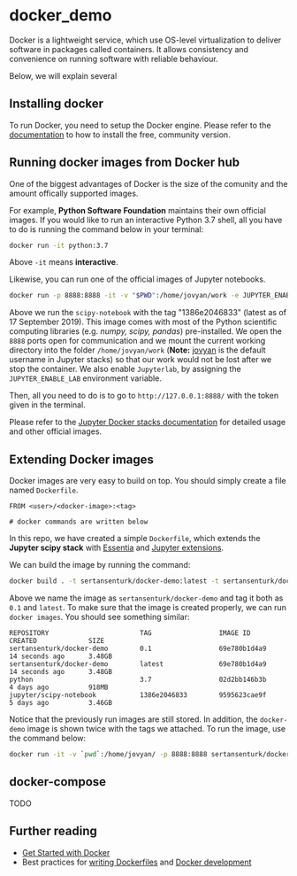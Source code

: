 # docker_demo

Docker is a lightweight service, which use OS-level virtualization to deliver software in packages called containers. It allows consistency and convenience on running software with reliable behaviour.

Below, we will explain several 

## Installing docker

To run Docker, you need to setup the Docker engine. Please refer to the [documentation](https://docs.docker.com/install/) to how to install the free, community version.

## Running docker images from Docker hub

One of the biggest advantages of Docker is the size of the comunity and the amount offically supported images. 

For example, **Python Software Foundation** maintains their own official images. If you would like to run an interactive Python 3.7 shell, all you have to do is running the command below in your terminal:

```bash
docker run -it python:3.7
```

Above `-it` means **interactive**.

Likewise, you can run one of the official images of Jupyter notebooks. 

```bash
docker run -p 8888:8888 -it -v "$PWD":/home/jovyan/work -e JUPYTER_ENABLE_LAB=yes jupyter/scipy-notebook:1386e2046833
```

Above we run the `scipy-notebook` with the tag "1386e2046833" (latest as of 17 September 2019). This image comes with most of the Python scientific computing libraries (e.g. _numpy, scipy, pandas_) pre-installed. We open the `8888` ports open for communication and we mount the current working directory into the folder `/home/jovyan/work` (**Note:** [jovyan](https://github.com/jupyter/docker-stacks/issues/358) is the default username in Jupyter stacks) so that our work would not be lost after we stop the container. We also enable `Jupyterlab`, by assigning the `JUPYTER_ENABLE_LAB` environment variable. 

Then, all you need to do is to go to `http://127.0.0.1:8888/` with the token given in the terminal. 

Please refer to the [Jupyter Docker stacks documentation](https://jupyter-docker-stacks.readthedocs.io/en/latest/) for detailed usage and other official images.

## Extending Docker images

Docker images are very easy to build on top. You should simply create a file named `Dockerfile`. 

```docker
FROM <user>/<docker-image>:<tag>

# docker commands are written below
```

In this repo, we have created a simple `Dockerfile`, which extends the **Jupyter scipy stack** with [Essentia](https://essentia.upf.edu/documentation/) and [Jupyter extensions](https://github.com/ipython-contrib/jupyter_contrib_nbextensions).

We can build the image by running the command:

```bash
docker build . -t sertansenturk/docker-demo:latest -t sertansenturk/docker-demo:0.1
```

Above we name the image as `sertansenturk/docker-demo` and tag it both as `0.1` and `latest`. To make sure that the image is created properly, we can run `docker images`. You should see something similar:

```
REPOSITORY                       TAG                 IMAGE ID            CREATED             SIZE
sertansenturk/docker-demo        0.1                 69e780b1d4a9        14 seconds ago      3.48GB
sertansenturk/docker-demo        latest              69e780b1d4a9        14 seconds ago      3.48GB
python                           3.7                 02d2bb146b3b        4 days ago          918MB
jupyter/scipy-notebook           1386e2046833        9595623cae9f        5 days ago          3.46GB
```

Notice that the previously run images are still stored. In addition, the `docker-demo` image is shown twice with the tags we attached. To run the image, use the command below:

```bash
docker run -it -v `pwd`:/home/jovyan/ -p 8888:8888 sertansenturk/docker-demo
```

## docker-compose

TODO

## Further reading

- [Get Started with Docker](https://www.docker.com/get-started)
- Best practices for [writing Dockerfiles](https://docs.docker.com/develop/develop-images/dockerfile_best-practices/) and [Docker development](https://docs.docker.com/develop/dev-best-practices/)